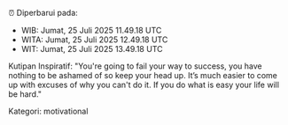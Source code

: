 ⏰ Diperbarui pada:
- WIB: Jumat, 25 Juli 2025 11.49.18 UTC
- WITA: Jumat, 25 Juli 2025 12.49.18 UTC
- WIT: Jumat, 25 Juli 2025 13.49.18 UTC

Kutipan Inspiratif:
"You're going to fail your way to success, you have nothing to be ashamed of so keep your head up. It’s much easier to come up with excuses of why you can't do it. If you do what is easy your life will be hard."


Kategori: motivational

